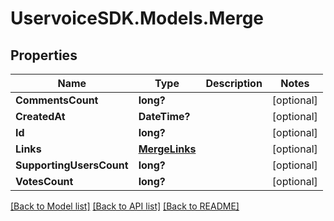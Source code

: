 # UservoiceSDK.Models.Merge
## Properties

Name | Type | Description | Notes
------------ | ------------- | ------------- | -------------
**CommentsCount** | **long?** |  | [optional] 
**CreatedAt** | **DateTime?** |  | [optional] 
**Id** | **long?** |  | [optional] 
**Links** | [**MergeLinks**](MergeLinks.md) |  | [optional] 
**SupportingUsersCount** | **long?** |  | [optional] 
**VotesCount** | **long?** |  | [optional] 

[[Back to Model list]](../README.md#documentation-for-models) [[Back to API list]](../README.md#documentation-for-api-endpoints) [[Back to README]](../README.md)

